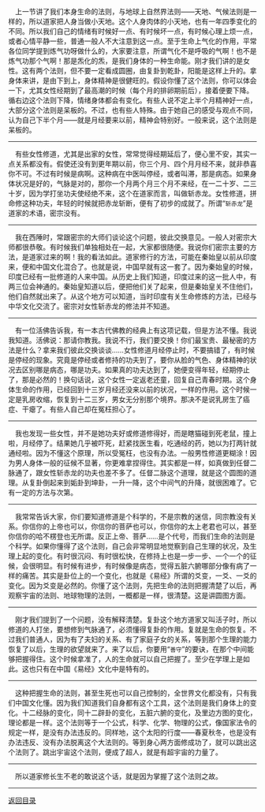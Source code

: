 &emsp;上一节讲了我们本身生命的法则，与地球上自然界法则——天地、气候法则是一样的，所以道家把人身当做小天地。这个人身肉体的小天地，也有一年四季变化的不同。所以我们自己的情绪有时候好一点、有时候坏一点，有时候心理上烦一点，或者心情平静一些，普通一般人不大注意到这一点。至于生命上气化的作用，平常各位同学提到炼气功呀做什么的，大家要注意，所谓气化不是呼吸的气啊！也不是炼气功那个气啊！那是炁化的炁，是我们身体的一种生命能。刚才我们讲的是女性。这有两个法则，但不要一定看成圆圈，由复卦到乾卦，阳能是这样上升的。拿身体来讲，是由下到上，身体精神是很健旺的。假设你懂了这个法则，你可以体会一下，尤其女性经期到了最高潮的时候（每个月的排卵期前后），接着便要下降。循右边这个法则下降，情绪身体都会有变化。有些人说不定上半个月精神好一点，大部分这个法则是呆板的。不过，也有些人特殊。由于她自己的感受与观点不同，认为自己下半个月——就是月经要来以前，精神会特别好。一般来说，这个法则是呆板的。
___
&emsp;有些女性修道，尤其是出家的女性，常常觉得经期延后了，便心里不安，其实一点关系都没有。假使还没有到更年期以前，你三个月、四个月月经不来，就非恭喜你不可。不过有时候是病啊。这种病在中医叫停经，或者叫滞，那是病态。如果身体状况是好的，气脉是对的，那你一个月两个月三个月不来经，在一二十岁、二三十岁，因为学打坐功夫使经绝不来，这个在道家而言，叫做斩赤龙。女性修道，拼命修这种功夫，年轻的时候就把赤龙斩断，便有了初步的成就了。所谓“``斩赤龙``”是道家的术语，密宗没有。
___
&emsp;我在西陲时，常跟密宗的大师们谈论这个问题，彼此交换意见。一般人对密宗大师都很恭敬。有时候我们单独相处在一起，大家都很随便。我说你们密宗主要的方法，是道家过来的啊！我的看法如此。道家修行的方法，可能在秦始皇以前从印度来，便和中国文化混合了。也就是说，中国早就有这一套了。因为秦始皇的时候，印度已经有一批修道的人来中国。从历史上我们知道，印度过来的这一批人中，有两三位会神通的。秦始皇知道以后，便把他们关了起来，但是秦始皇关不住他们，他们自然就出来了。从这个地方可以知道，当时印度有关生命修炼的方法，已经与中华文化交流了。密宗对女性斩赤龙的修法并不知道。
___
&emsp;有一位活佛告诉我，有一本古代佛教的经典上有这项记载，但是方法不懂。我说我知道。活佛说：那请你教我。我说不行，我们要交换！你们最宝贵、最秘密的方法是什么？拿来我们彼此交换谈谈……女性修道月经停止时，不要搞错了，有时候是停经的现象。究竟是停经或者修持的功夫到了，要你从脸的气色、身体精神的状况去区别哪是病态，哪是功夫。如果真的功夫达到了，她便变得年轻，经期停止了，那是必然的！换句话说，这个女性一定返老还童，回复自己青春时期。这个身体生命的作用，已经回到十三岁月经还没来以前的状况，一样的作用。这个时候一定是乳房收缩，恢复到十二三岁，男女无分别那个境界。那决不是说乳房生了癌症、干瘪了。有些人自己却在冤枉担心了。
___
&emsp;我也发现一些女性，并不是她功夫好或修道修得好，而是瞎猫碰到死老鼠，撞上啦，月经停了。结果她几乎被吓死，赶紧找医生看，吃通经的药，她以为打两针就通经啦。因为不懂这个原理，所以受冤枉，也没有办法。一般男性修道更糊涂！因为男人身体一般的征候不显著，你更难拿捏得住。其实都是一样，如真做到任督二脉通了，跟女性斩赤龙的功夫也差不多了。任督二脉这个道理，就是这个圆图的道理。从复卦倒起来到姤卦到坤卦，一升一降，这个中间气的升降，就很困难了。它有一定的方法与次第。
___
&emsp;我常常告诉大家，你们要知道修道是个科学的，不是宗教的迷信，同宗教没有关系。你信你的上帝也可以，你信你的菩萨也可以，你信你的太上老君也可以，甚至你信你的哈不楞登也无所谓。反正上帝、菩萨……是个代号，而我们生命的法则是个科学。如果你懂得了这个法则，自己会非常明显地觉察到自己生理的状况，及生理上起的变化。有时很沉闷、有时很松快，在修持上也是一步一步、一个一个的征候，会很明显。有时候有进步，有时候像是病态，觉得五脏六腑哪部分像有病了一样的痛苦。其实是卦位上的一个变化，也就是《易经》所谓的爻变，一爻、一爻的变化。因为爻变是必然的。你懂了这个法则，先把生命的法则把握清楚了以后，再观察宇宙的法则、地球物理的法则，一概都是一样，很清楚。这是讲圆图方面。
___
&emsp;刚才我们提到了一个问题，没有解释清楚。复卦这个地方道家又叫活子时，所以修道的人打坐，要想修到气脉通了，必须懂得复卦的作用。复就是生命的恢复。不过我们普通人，因为有了夫妇的关系、有了家庭子女的关系，等到那个生理的能力恢复了以后，生理的欲望就来了。来了以后，你要用“``善守``”的要诀，在那个中间能够把握得住。这个时候拿准了，人的生命就可以自己把握了。至少在学理上是如此。这也只有在中国《易经》文化中是特有的。
___
&emsp;这种把握生命的法则，甚至生死也可以自己控制的，全世界文化都没有，只有我们中国文化懂。因为我们知道我们自身都有这个工具，这个法则是我们身体上的变化。十二经脉的变化，同十二辟卦的变化，五脏六腑的变化，及里边方图的变化，理论都是一样。这个法则等于一个公式，科学、化学、物理的公式，像国家法令的规定一样，是没有办法违反的。同样地，这个太阳的行度——春夏秋冬，也是没有办法违反、没有办法脱离这个大法则的。等到身心两方面修成功了，就可以跳出这个法则了。跳出宇宙这个法则，便成了超人，就是有超宇宙的力量了。
___
&emsp;所以道家修长生不老的敢说这个话，就是因为掌握了这个法则之故。
___
[返回目录](../../master/README.md#目录)